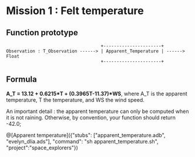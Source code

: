 # Mission 1 : Felt temperature

## Function prototype 
```
                                    +----------------------+
Observation : T_Observation ------> | Apparent_Temperature | ------> Float
                                    +----------------------+
```

## Formula

**A_T = 13.12 + 0.6215\*T + (0.3965T-11.37)\*WS**, where A_T is the apparent temperature, T the temperature, and WS the wind speed.

An important detail : the apparent temperature can only be computed when it is not raining. Otherwise, by convention, your function should return  -42.0;

@[Apparent temperature]({"stubs": ["apparent_temperature.adb", "evelyn_dlia.ads"], "command": "sh apparent_temperature.sh", "project":"space_explorers"})